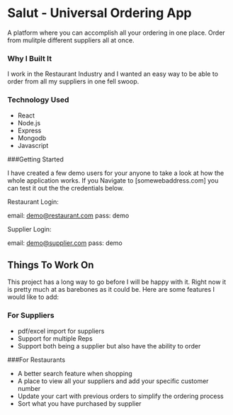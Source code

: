 # Salut - Universal Ordering App

A platform where you can accomplish all your ordering in one place. Order from mulitple different suppliers all at once.

### Why I Built It

I work in the Restaurant Industry and I wanted an easy way to be able to order from all my suppliers in one fell swoop. 

### Technology Used

- React
- Node.js
- Express
- Mongodb
- Javascript


###Getting Started

I have created a few demo users for your anyone to take a look at how the whole application works. If you Navigate to [somewebaddress.com] you can test it out the the credentials below.

Restaurant Login:

email: demo@restaurant.com
pass: demo

Supplier Login:

email: demo@supplier.com
pass: demo


## Things To Work On

This project has a long way to go before I will be happy with it. Right now it is pretty much at as barebones as it could be. Here are some features I would like to add:

### For Suppliers

- pdf/excel import for suppliers
-  Support for multiple Reps
- Support both being a supplier but also have the ability to order


###For Restaurants

- A better search feature when shopping
- A place to view all your suppliers and add your specific customer number
- Update your cart with previous orders to simplify the ordering process
- Sort what you have purchased by supplier 


 